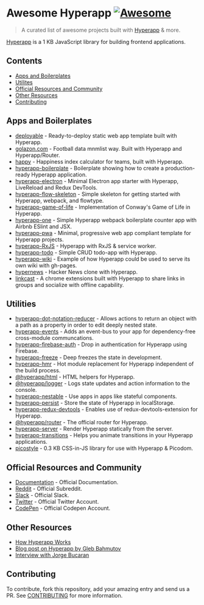 # Awesome Hyperapp [![Awesome](https://cdn.rawgit.com/sindresorhus/awesome/d7305f38d29fed78fa85652e3a63e154dd8e8829/media/badge.svg)](https://github.com/sindresorhus/awesome)

> A curated list of awesome projects built with [Hyperapp](https://github.com/hyperapp/hyperapp) & more.

[Hyperapp](https://github.com/hyperapp/hyperapp) is a 1 KB JavaScript library for building frontend applications.

## Contents

- [Apps and Boilerplates](#apps-and-boilerplates)
- [Utilites](#utilities)
- [Official Resources and Community](#official-resources-and-community)
- [Other Resources](#other-resources)
- [Contributing](#contributing)

## Apps and Boilerplates

- [deployable](https://github.com/lukejacksonn/deployable) - Ready-to-deploy static web app template built with Hyperapp.
- [golazon.com](https://github.com/sobstel/golazon) - Football data mnmlist way. Built with Hyperapp and Hyperapp/Router.
- [happy](https://github.com/zaceno/happy) - Happiness index calculator for teams, built with Hyperapp.
- [hyperapp-boilerplate](https://github.com/tzellman/hyperapp-boilerplate) - Boilerplate showing how to create a production-ready Hyperapp application.
- [hyperapp-electron](https://github.com/lukejacksonn/hyperapp-electron) - Minimal Electron app starter with Hyperapp, LiveReload and Redux DevTools.
- [hyperapp-flow-skeleton](https://github.com/just-nobody/hyperapp-flow-skeleton) - Simple skeleton for getting started with Hyperapp, webpack, and flowtype.
- [hyperapp-game-of-life](https://github.com/applefreak/hyperapp-game-of-life/) - Implementation of Conway's Game of Life in Hyperapp.
- [hyperapp-one](https://github.com/selfup/hyperapp-one) - Simple Hyperapp webpack boilerplate counter app with Airbnb ESlint and JSX.
- [hyperapp-pwa](https://github.com/lukejacksonn/hyperapp-pwa) - Minimal, progressive web app compliant template for Hyperapp projects.
- [hyperapp-RxJS](https://github.com/marcusasplund/hyperapp-RxJS) - Hyperapp with RxJS & service worker.
- [hyperapp-todo](https://github.com/marcusasplund/hyperapp-todo-simple) - Simple CRUD todo-app with Hyperapp.
- [hyperapp-wiki](https://github.com/lukejacksonn/hyperapp-wiki) - Example of how Hyperapp could be used to serve its own wiki with gh-pages.
- [hypernews](https://github.com/traducer/hypernews) - Hacker News clone with Hyperapp.
- [linkcast](https://github.com/ajaxtown/linkcast) - A chrome extensions built with Hyperapp to share links in groups and socialize with offline capability.

## Utilities
- [hyperapp-dot-notation-reducer](https://github.com/alber70g/hyperapp-dot-notation-reducer) - Allows actions to return an object with a path as a property in order to edit deeply nested state.
- [hyperapp-events](https://github.com/zaceno/hyperapp-events) - Adds an event-bus to your app for dependency-free cross-module communcations.
- [hyperapp-firebase-auth](https://github.com/lukejacksonn/hyperapp-firebase-auth) - Drop in authentication for Hyperapp using Firebase.
- [hyperapp-freeze](https://github.com/okwolf/hyperapp-freeze) - Deep freezes the state in development.
- [hyperapp-hmr](https://github.com/scrapjs/hyperapp-hmr) - Hot module replacement for Hyperapp independent of the build process.
- [@hyperapp/html](https://github.com/hyperapp/html) - HTML helpers for Hyperapp.
- [@hyperapp/logger](https://github.com/hyperapp/logger) - Logs state updates and action information to the console.
- [hyperapp-nestable](https://github.com/zaceno/hyperapp-nestable) - Use apps in apps like stateful components.
- [hyperapp-persist](https://github.com/jamen/hyperapp-persist) - Store the state of Hyperapp in localStorage.
- [hyperapp-redux-devtools](https://github.com/andyrj/hyperapp-redux-devtools) - Enables use of redux-devtools-extension for Hyperapp.
- [@hyperapp/router](https://github.com/hyperapp/router) - The official router for Hyperapp.
- [hyperapp-server](https://github.com/hyperapp/server) - Render Hyperapp statically from the server.
- [hyperapp-transitions](https://github.com/zaceno/hyperapp-transitions) - Helps you animate transitions in your Hyperapp applications.
- [picostyle](https://github.com/picostyle/picostyle) - 0.3 KB CSS-in-JS library for use with Hyperapp & Picodom.

## Official Resources and Community

- [Documentation](https://github.com/hyperapp/hyperapp/tree/master/docs) - Official Documentation.
- [Reddit](https://www.reddit.com/r/hyperapp/) - Official Subreddit.
- [Slack](https://hyperappjs.herokuapp.com/) - Official Slack.
- [Twitter](https://twitter.com/hyperappjs) - Official Twitter Account.
- [CodePen](https://codepen.io/hyperapp/) - Official Codepen Account.

## Other Resources

- [How Hyperapp Works](https://gist.github.com/JorgeBucaran/8dc33b7947f3193eb2ea3d5700e27036)
- [Blog post on Hyperapp by Gleb Bahmutov](https://glebbahmutov.com/blog/pure-programming-with-hyper-app/)
- [Interview with Jorge Bucaran](https://survivejs.com/blog/hyperapp-interview/)

## Contributing

To contribute, fork this repository, add your amazing entry and send us a PR. See [CONTRIBUTING](/CONTRIBUTING.md) for more information.
